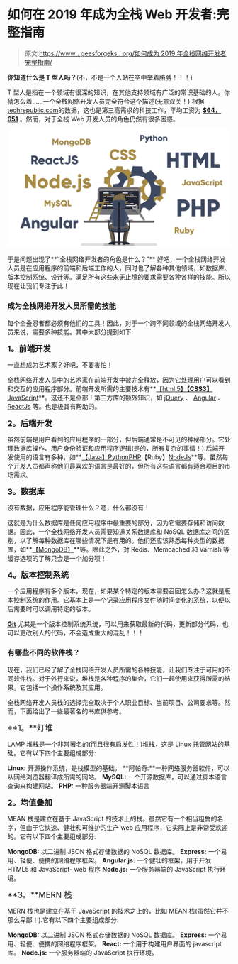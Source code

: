 # 如何在 2019 年成为全栈 Web 开发者:完整指南

> 原文:[https://www . geesforgeks . org/如何成为 2019 年全栈网络开发者完整指南/](https://www.geeksforgeeks.org/how-to-become-a-full-stack-web-developer-in-2019-a-complete-guide/)

**你知道什么是 T 型人吗？**(不，不是一个人站在空中举着胳膊！！！)

T 型人是指在一个领域有很深的知识，在其他支持领域有广泛的常识基础的人。你猜怎么着……一个全栈网络开发人员完全符合这个描述(无意双关！).根据[techrepublic.com](https://www.techrepublic.com/article/the-10-most-in-demand-tech-jobs-of-2019/)的数据，这也是第三高需求的科技工作，平均工资为 **[$64，651](https://www.payscale.com/research/US/Job=Full_Stack_Web_Developer/Salary)** 。然而，对于全栈 Web 开发人员的角色仍然有很多困惑。

![Full-Stack-Web-Developer](img/3c5828e8041b80499ebd7026a4189a81.png)

于是问题出现了**“全栈网络开发者的角色是什么？”**
好吧，一个全栈网络开发人员是在应用程序的前端和后端工作的人，同时也了解各种其他领域，如数据库、版本控制系统、设计等。满足所有这些永无止境的要求需要各种各样的技能。所以现在让我们专注于此！

### 成为全栈网络开发人员所需的技能

每个全叠忍者都必须有他们的工具！因此，对于一个跨不同领域的全栈网络开发人员来说，需要多种技能。其中大部分提到如下:

<font size="4">**1。前端开发**</font>

一直想成为艺术家？好吧，不要害怕！

全栈网络开发人员中的艺术家在前端开发中被完全释放，因为它处理用户可以看到和交互的应用程序部分。前端开发所需的主要技术有**[【html 5】](https://www.geeksforgeeks.org/tag/html5/)****[【CSS3】](https://www.geeksforgeeks.org/category/web-technologies/css/)****[JavaScript](https://www.geeksforgeeks.org/javascript-tutorial/)**。这还不是全部！第三方库的额外知识，如 [jQuery](https://www.geeksforgeeks.org/jquery-tutorials/) 、 [Angular](https://www.geeksforgeeks.org/introduction-to-angularjs/) 、 [ReactJs](https://www.geeksforgeeks.org/reactjs/) 等。也是极其有帮助的。

<font size="4">**2。后端开发**</font>

虽然前端是用户看到的应用程序的一部分，但后端通常是不可见的神秘部分。它处理数据库操作、用户身份验证和应用程序逻辑(是的，所有复杂的事情！).后端开发使用的语言有多种，如**[【Java】](https://www.geeksforgeeks.org/java/)[Python](https://www.geeksforgeeks.org/python-programming-language/)[PHP](https://www.geeksforgeeks.org/php/)【Ruby】[NodeJs](https://www.geeksforgeeks.org/introduction-to-nodejs/)**等。虽然每个开发人员都声称他们最喜欢的语言是最好的，但所有这些语言都有适合项目的市场需求。

<font size="4">**3。数据库**</font>

没有数据，应用程序能管理什么？嗯，什么都没有！

这就是为什么数据库是任何应用程序中最重要的部分，因为它需要存储和访问数据。因此，一个全栈网络开发人员需要知道关系数据库和 NoSQL 数据库之间的区别，以了解每种数据库在哪些情况下是有用的。他们还应该熟悉每种类型的数据库，如**[【MongoDB】](https://www.geeksforgeeks.org/mongodb-an-introduction/)**等。除此之外，对 Redis、Memcached 和 Varnish 等缓存选项的了解只会是一个加分项！

<font size="4">**4。版本控制系统**</font>

一个应用程序有多个版本。现在，如果某个特定的版本需要召回怎么办？这就是版本控制系统的作用。它基本上是一个记录应用程序文件随时间变化的系统，以便以后需要时可以调用特定的版本。

**[Git](https://www.geeksforgeeks.org/git-lets-get-into-it/)** 尤其是一个版本控制系统系统，可以用来获取最新的代码，更新部分代码，也可以更改别人的代码，不会造成重大的混乱！！！

### 有哪些不同的软件栈？

现在，我们已经了解了全栈网络开发人员所需的各种技能，让我们专注于可用的不同软件栈。对于外行来说，堆栈是各种程序的集合，它们一起使用来获得所需的结果。它包括一个操作系统及其应用。

全栈网络开发人员栈的选择完全取决于个人职业目标、当前项目、公司要求等。然而，下面给出了一些最著名的书库供参考。

<font size="4">**1。**灯堆</font>

LAMP 堆栈是一个非常著名的(而且很有启发性！)堆栈，这是 Linux 托管网站的基础。它有以下四个主要组成部分:

**Linux:** 开源操作系统，是栈模型的基础。
**阿帕奇:**一种网络服务器软件，可以从网络浏览器翻译成所需的网站。
**MySQL:** 一个开源数据库，可以通过脚本语言查询来构建网站。
**PHP:** 一种服务器端开源脚本语言

<font size="4">**2。均值叠加**</font>

MEAN 栈是建立在基于 JavaScript 的技术上的栈。虽然它有一个相当粗鲁的名字，但由于它快速、健壮和可维护的生产 web 应用程序，它实际上是非常受欢迎的。它有以下四个主要组成部分:

**MongoDB:** 以二进制 JSON 格式存储数据的 NoSQL 数据库。
**Express:** 一个易用、轻便、便携的网络程序框架。
**Angular.js:** 一个健壮的框架，用于开发 HTML5 和 JavaScript- web 程序
**Node.js:** 一个服务器端的 JavaScript 执行环境。

<font size="4">**3。**MERN 栈</font>

MERN 栈也是建立在基于 JavaScript 的技术之上的，比如 MEAN 栈(虽然它并不那么卑鄙！).它有以下四个主要组成部分:

**MongoDB:** 以二进制 JSON 格式存储数据的 NoSQL 数据库。
**Express:** 一个易用、轻便、便携的网络程序框架。
**React:** 一个用于构建用户界面的 javascript 库。
**Node.js:** 一个服务器端的 JavaScript 执行环境。